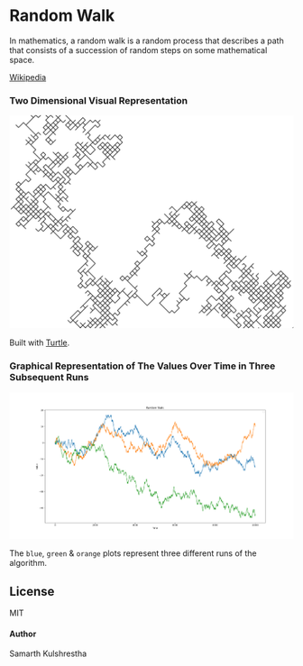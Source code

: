 # Random Walk

In mathematics, a random walk is a random process that describes a path that
consists of a succession of random steps on some mathematical space.

[Wikipedia](https://en.wikipedia.org/wiki/Random_walk)

### Two Dimensional Visual Representation

<p align="center"><img src="./assets/random_walk.png" alt="random walk animation" /></p>

Built with [Turtle](https://docs.python.org/3/library/turtle.html).

### Graphical Representation of The Values Over Time in Three Subsequent Runs

<p align="center"><img src="./assets/one_d_gph.png" alt="random walk animation" /></p>

The `blue`, `green` & `orange` plots represent three different runs of the algorithm.

## License

MIT

#### Author

Samarth Kulshrestha
